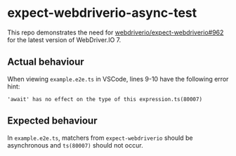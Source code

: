 # expect-webdriverio-async-test

This repo demonstrates the need for [webdriverio/expect-webdriverio#962](https://github.com/webdriverio/expect-webdriverio/pull/962) for
the latest version of WebDriver.IO 7.

## Actual behaviour

When viewing `example.e2e.ts` in VSCode, lines 9-10 have the following error hint:

```
'await' has no effect on the type of this expression.ts(80007)
```

## Expected behaviour

In `example.e2e.ts`, matchers from `expect-webdriverio` should be asynchronous and `ts(80007)` should
not occur.
